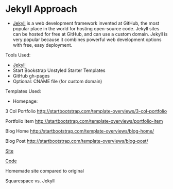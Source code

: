 # Jekyll Approach

* [Jekyll](https://jekyllrb.com) is a web development framework invented at GitHub, the most popular place in the world for hosting open-source code. Jekyll sites can be hosted for free at GitHub, and can use a custom domain. Jekyll is very popular because it combines powerful web development options with free, easy deployment. 
 
Tools Used:
* [Jekyll](https://jekyllrb.com)
* Start Bookstrap Unstyled Starter Templates
* GitHub gh-pages
* Optional: CNAME file (for custom domain)

Templates Used:
* Homepage: 

3 Col Portfolio
http://startbootstrap.com/template-overviews/3-col-portfolio

Portfolio Item
http://startbootstrap.com/template-overviews/portfolio-item

Blog Home
http://startbootstrap.com/template-overviews/blog-home/

Blog Post
http://startbootstrap.com/template-overviews/blog-post/

[Site](https://katherinemichel.github.io/self-hosted-church-website-jekyll)

[Code](https://github.com/KatherineMichel/self-hosted-church-website-jekyll/tree/gh-pages)

Homemade site compared to original

Squarespace vs. Jekyll
